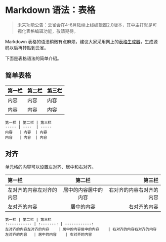 # Markdown 语法：表格

> 未来功能公告：云雀会在4-6月陆续上线编辑器2.0版本，其中主打就是可视化表格编辑功能，敬请期待。

Markdown 表格的语法稍微有点麻烦，建议大家采用网上的[表格生成器](http://www.tablesgenerator.com/markdown_tables)，生成源码以后再转贴到云雀。

下面是表格语法的简单介绍。

## 简单表格

第一栏 | 第二栏 | 第三栏
----- | ----  | -----
内容   | 内容  | 内容
内容   | 内容  | 内容

```
第一栏 | 第二栏 | 第三栏
----- | ----  | -----
内容   | 内容  | 内容
内容   | 内容  | 内容
```

## 对齐

单元格的内容可以设置左对齐、居中和右对齐。

第一栏 | 第二栏 | 第三栏
:----------- | :-------: | ------------:
左对齐的内容左对齐的内容    | 居中的内容居中的内容    | 右对齐的内容右对齐的内容
左对齐的内容   | 居中的内容    | 右对齐的内容   

```
第一栏 | 第二栏 | 第三栏
:----------- | :-------: | ------------:
左对齐的内容左对齐的内容    | 居中的内容居中的内容    | 右对齐的内容右对齐的内容
左对齐的内容   | 居中的内容    | 右对齐的内容   
```

